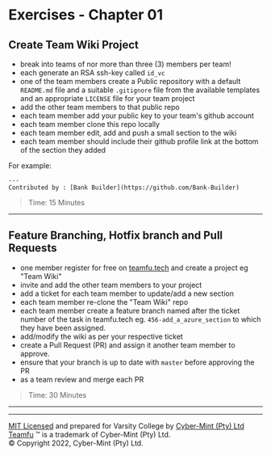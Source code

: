 # Exercises - Chapter 01

## Create Team Wiki Project
* break into teams of nor more than three (3) members per team!
* each generate an RSA ssh-key called `id_vc`
* one of the team members create a Public repository with a default `README.md` file and a suitable `.gitignore` file from the available templates and an appropriate `LICENSE` file for your team project
* add the other team members to that public repo
* each team member add your public key to your team's github account
* each team member clone this repo locally
* each team member edit, add and push a small section to the wiki
* each team member should include their github profile link at the bottom of the section they added

For example:
```
---
Contributed by : [Bank Builder](https://github.com/Bank-Builder)
```

> Time: 15 Minutes
---

## Feature Branching, Hotfix branch and Pull Requests
* one member register for free on [teamfu.tech](https://teamfu.tech) and create a project eg "Team Wiki"
* invite and add the other team members to your project
* add a ticket for each team member to update/add a new section
* each team member re-clone the "Team Wiki" repo 
* each team member create a feature branch named after the ticket number of the task in teamfu.tech eg. `456-add_a_azure_section` to which they have been assigned.
* add/modify the wiki as per your respective ticket
* create a Pull Request (PR) and assign it another team member to approve. 
* ensure that your branch is up to date with `master` before approving the PR
* as a team review and merge each PR 

> Time: 30 Minutes
---







---
[MIT Licensed](LICENSE) and prepared for Varsity College by [Cyber-Mint (Pty) Ltd](https://www.cyber-mint.com)<br>
[Teamfu](https://teamfu.tech) &trade; is a trademark of Cyber-Mint (Pty) Ltd.<br>
&copy; Copyright 2022, Cyber-Mint (Pty) Ltd.